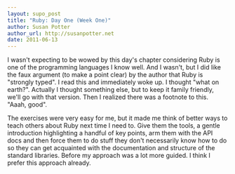 ```yaml
---
layout: supo_post
title: "Ruby: Day One (Week One)"
author: Susan Potter
author_url: http://susanpotter.net
date: 2011-06-13
---
```


I wasn't expecting to be wowed by this day's chapter considering Ruby is
one of the programming languages I know well. And I wasn't, but I did like
the faux argument (to make a point clear) by the author that Ruby is "strongly
typed". I read this and immediately woke up. I thought "what on earth?".
Actually I thought something else, but to keep it family friendly, we'll
go with that version. Then I realized there was a footnote to this.
"Aaah, good".

The exercises were very easy for me, but it made me think of better ways
to teach others about Ruby next time I need to. Give them the tools, a gentle
introduction highlighting a handful of key points, arm them with the API docs
and then force them to do stuff they don't necessarily know how to do so they
can get acquainted with the documentation and structure of the standard
libraries. Before my approach was a lot more guided. I think I prefer this
approach already.
